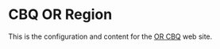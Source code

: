# CBQ OR Region

This is the configuration and content for the [OR CBQ](https://or.cbqz.org) web site.
